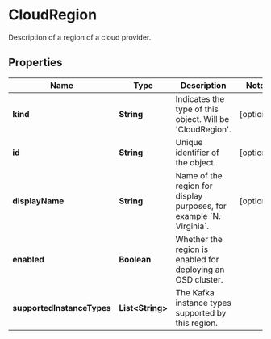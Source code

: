 

# CloudRegion

Description of a region of a cloud provider.

## Properties

Name | Type | Description | Notes
------------ | ------------- | ------------- | -------------
**kind** | **String** | Indicates the type of this object. Will be &#39;CloudRegion&#39;. |  [optional]
**id** | **String** | Unique identifier of the object. |  [optional]
**displayName** | **String** | Name of the region for display purposes, for example &#x60;N. Virginia&#x60;. |  [optional]
**enabled** | **Boolean** | Whether the region is enabled for deploying an OSD cluster. | 
**supportedInstanceTypes** | **List&lt;String&gt;** | The Kafka instance types supported by this region. | 



